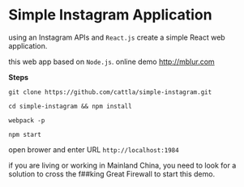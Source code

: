 # Simple Instagram Application

using an Instagram APIs and `React.js` create a simple React web application.

this web app based on `Node.js`. online demo http://mblur.com

**Steps**

```
git clone https://github.com/cattla/simple-instagram.git

cd simple-instagram && npm install

webpack -p

npm start

```



open brower and enter URL `http://localhost:1984`

if you are living or working in Mainland China, you need to look for a solution to cross the f##king Great Firewall to start this demo.
